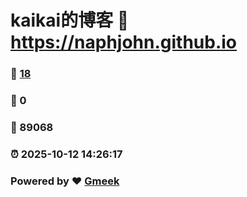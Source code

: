 # kaikai的博客 :link: https://naphjohn.github.io 
### :page_facing_up: [18](https://naphjohn.github.io/tag.html) 
### :speech_balloon: 0 
### :hibiscus: 89068 
### :alarm_clock: 2025-10-12 14:26:17 
### Powered by :heart: [Gmeek](https://github.com/Meekdai/Gmeek)
